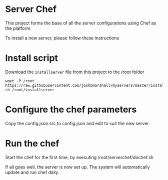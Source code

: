 # Server Chef

This project forms the base of all the server configurations using Chef as the platform.

To install a new server, please follow these instructions

# Install script

Download the `installserver` file from this project to the /root folder

	wget -P /root https://raw.githubusercontent.com/joshbmarshall/myservers/master/installserver
	sh /root/installserver

# Configure the chef parameters

Copy the config.json.src to config.json and edit to suit the new server.

# Run the chef

Start the chef for the first time, by executing /root/serverchef/dochef.sh

If all goes well, the server is now set up.
The system will automatically update and run chef daily.

